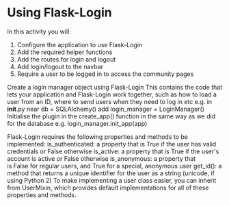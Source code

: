 # Using Flask-Login

In this activity you will:

1. Configure the application to use Flask-Login
2. Add the required helper functions
3. Add the routes for login and logout
4. Add login/logout to the navbar
5. Require a user to be logged in to access the community pages




Create a login manager object using Flask-Login
This contains the code that lets your application and Flask-Login work together, such as how to load a user from an ID, where to send users when they need to log in etc
e.g. in __init__.py near db = SQLAlchemy() add login_manager = LoginManager()
Initialise the plugin in the create_app() function in the same way as we did for the database e.g. login_manager.init_app(app)

Flask-Login requires the following properties and methods to be implemented:
is_authenticated: a property that is True if the user has valid credentials or False otherwise
is_active: a property that is True if the user's account is active or False otherwise
is_anonymous: a property that is False for regular users, and True for a special, anonymous user
get_id(): a method that returns a unique identifier for the user as a string (unicode, if using Python 2)
To make implementing a user class easier, you can inherit from UserMixin, which provides default implementations for all of these properties and methods.
